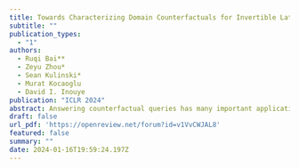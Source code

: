 ```yaml
---
title: Towards Characterizing Domain Counterfactuals for Invertible Latent Causal Models
subtitle: ""
publication_types:
  - "1"
authors:
  - Ruqi Bai**
  - Zeyu Zhou*
  - Sean Kulinski*
  - Murat Kocaoglu
  - David I. Inouye
publication: "ICLR 2024"
abstract: Answering counterfactual queries has many important applications such as knowledge discovery and explainability, but is challenging when causal variables are unobserved and we only see a projection onto an observation space, for instance, image pixels. One approach is to recover the latent Structural Causal Model (SCM), but this typically needs unrealistic assumptions, such as linearity of the causal mechanisms. Another approach is to use na\"ive ML approximations, such as generative models, to generate counterfactual samples; however, these lack guarantees of accuracy. In this work, we strive to strike a balance between practicality and theoretical guarantees by focusing on a specific type of causal query called \emph{domain counterfactuals}, which hypothesizes what a sample would have looked like if it had been generated in a different domain (or environment). Concretely, by only assuming invertibility, sparse domain interventions and access to observational data from different domains, we aim to improve domain counterfactual estimation both theoretically and practically with less restrictive assumptions. We define \emph{domain counterfactually equivalent} models and prove necessary and sufficient properties for equivalent models that provide a tight characterization of the domain counterfactual equivalence classes. Building upon this result, we prove that every equivalence class contains a model where all intervened variables are at the end when topologically sorted by the causal DAG. This surprising result suggests that a model design that only allows intervention in the last $k$ latent variables may improve model estimation for counterfactuals. We then test this model design on extensive simulated and image-based experiments which show the sparse canonical model indeed improves counterfactual estimation over baseline non-sparse models.
draft: false
url_pdf: 'https://openreview.net/forum?id=v1VvCWJAL8'
featured: false
summary: ""
date: 2024-01-16T19:59:24.197Z
---
```

